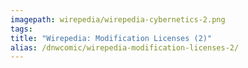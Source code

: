 ```yaml
---
imagepath: wirepedia/wirepedia-cybernetics-2.png
tags:
title: "Wirepedia: Modification Licenses (2)"
alias: /dnwcomic/wirepedia-modification-licenses-2/
---
```

